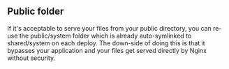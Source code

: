 

## Public folder

If it's acceptable to serve your files from your public directory, you can re-use
the public/system folder which is already auto-symlinked to shared/system on each deploy. The down-side of doing this is that it bypasses your application and your files get served directly by Nginx without security.


